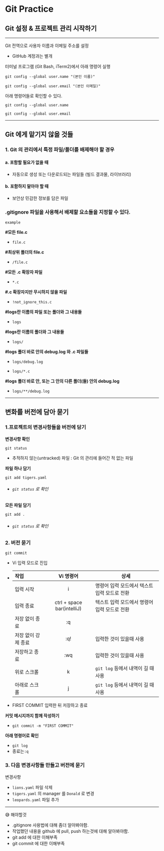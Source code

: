 Git Practice
============
Git 설정 & 프로젝트 관리 시작하기
-----------------------------
***

Git 전역으로 사용자 이름과 이메일 주소를 설정

- GitHub 계정과는 별개

터미널 프로그램 (Git Bash, iTerm2)에서 아래 명령어 실행

`git config --global user.name "(본인 이름)"`

`git config --global user.email "(본인 이메일)"`

아래 명령어들로 확인할 수 있다.

`git config --global user.name`

`git config --global user.email`
***
Git 에게 맡기지 않을 것들
----------------------
### 1. Git 의 관리에서 특정 파일/폴더를 배제해야 할 경우
#### a. 포함할 필요가 없을 때
- 자동으로 생성 또는 다운로드되는 파일들 (빌드 결과물, 라이브러리)
#### b. 포함하지 말아야 할 때
- 보안상 민감한 정보를 담은 파일

### **.gitignore** 파일을 사용해서 배제할 요소들을 지정할 수 있다.   
`example`   
   
**#모든 file.c**

- `file.c`

**#최상위 폴더의 file.c**

- `/file.c`

**#모든 .c 확장자 파일**

- `*.c`

**#.c 확장자지만 무시하지 않을 파일**

- `!not_ignore_this.c`

**#logs란 이름의 파일 또는 폴더와 그 내용들**

- `logs`

**#logs란 이름의 폴더와 그 내용들**

- `logs/`

**#logs 폴더 바로 안의 debug.log 와 .c 파일들**

- `logs/debug.log`

- `logs/*.c`

**#logs 폴더 바로 안, 또는 그 안의 다른 폴더(들) 안의 debug.log**

- `logs/**/debug.log`
***
변화를 버전에 담아 묻기
----------------------
### 1.프로젝트의 변경사항들을 버전에 담기
**변경사항 확인**   

`git status`   
- 추적하지 않는(untracked) 파일 : Git 의 관리에 들어간 적 없는 파일

**파일 하나 담기**   

`git add tigers.yaml`   
- ###### `git status` 로 확인

**모든 파일 담기**

`git add .`
- ###### `git status` 로 확인

### 2. 버전 묻기   

`git commit`
- Vi 입력 모드로 진입
- 
  | 작업                |         Vi 명령어          | 상세                                         |
  | :------------------ | :------------------------: | -------------------------------------------- |
  | 입력 시작           |             i              | 명령어 입력 모드에서 텍스트 입력 모드로 전환 |
  | 입력 종료           | ctrl + space bar(intelliJ) | 텍스트 입력 모드에서 명령어 입력 모드로 전환 |
  | 저장 없이 종료      |             :q             |                                              |
  | 저장 없이 강제 종료 |            :q!             | 입력한 것이 있을때 사용                      |
  | 저장하고 종료       |            :wq             | 입력한 것이 있을때 사용                      |
  | 위로 스크롤         |             k              | `git log` 등에서 내역이 길 때 사용           |
  | 아래로 스크롤       |             j              | `git log` 등에서 내역이 길 때 사용           |
- FIRST COMMIT 입력한 뒤 저장하고 종료   

**커밋 메시지까지 함께 작성하기**   
- `git commit -m "FIRST COMMIT"`   

**아래 명령어로 확인**
- `git log`   
- 종료는`:q`

### 3. 다음 변경사항들 만들고 버전에 묻기

변경사항
- `lions.yaml` 파일 삭제
- `tigers.yaml` 의 manager 를 `Donald` 로 변경
- `leopards.yaml` 파일 추가

***
😅 해야할것
- .gitignore 사용법에 대해 좀더 알아봐야함.
- 작업했던 내용을 github 에 pull, push 하는것에 대해 알아봐야함.
- git add 에 대한 이해부족
- git commit 에 대한 이해부족
